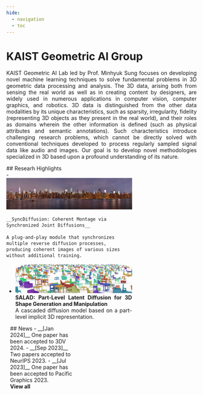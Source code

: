 ```yaml
---
hide:
  - navigation
  - toc
---
```


<style>
p { text-align: justify; }

.md-typeset h1 { margin: 0; }

.md-typeset .grid {
  grid-template-columns: repeat(auto-fit, minmax(90%, 1fr))
}

.research-highlights-section {
    display: inline-table;
    width: 66% !important;
    padding: 0 10px 0 0;
    vertical-align: top;
    p { margin: 0px; }
}

.news-section {
    display: inline-table;
    width: 33% !important;
    padding: 0 0 0 10px;
    vertical-align: top;
    p { margin: 0px; }
}

.research-highlight-thumbnail {
    width: 80px;
    width: calc(70% - 12px) !important;
}

@media only screen and (max-width: 600px) {
    .research-highlights-section {
        width: 100% !important;
    }

    .news-section {
        width: 100% !important;
    }
}
</style>


# KAIST Geometric AI Group
KAIST Geometric AI Lab led by Prof. Minhyuk Sung focuses on developing novel machine learning techniques to solve fundamental problems in 3D geometric data processing and analysis. The 3D data, arising both from sensing the real world as well as in creating content by designers, are widely used in numerous applications in computer vision, computer graphics, and robotics. 3D data is distinguished from the other data modalities by its unique characteristics, such as sparsity, irregularity, fidelity (representing 3D objects as they present in the real world), and their roles as domains wherein the other information is defined (such as physical attributes and semantic annotations). Such characteristics introduce challenging research problems, which cannot be directly solved with conventional techniques developed to process regularly sampled signal data like audio and images. Our goal is to develop novel methodologies specialized in 3D based upon a profound understanding of its nature.


<div class="research-highlights-section" markdown>
## Researh Highlights
<div class="grid cards" markdown>
-   <img class="publication-thumbnail" src="../assets/teasers/syncdiffusion-teaser.png" markdown>

    __SyncDiffusion: Coherent Montage via Synchronized Joint Diffusions__

    A plug-and-play module that synchronizes multiple reverse diffusion processes, producing coherent images of various sizes without additional training.

-   <img class="publication-thumbnail" src="../assets/teasers/salad-teaser.png" markdown>

    __SALAD: Part-Level Latent Diffusion for 3D Shape Generation and Manipulation__<br>

    A cascaded diffusion model based on a part-level implicit 3D representation.
</div>
</div>

<div class="news-section" markdown>
## News
- __[Jan 2024]__ One paper has been accepted to 3DV 2024.
- __[Sep 2023]__ Two papers accepted to NeurIPS 2023.
- __[Jul 2023]__ One paper has been accepted to Pacific Graphics 2023.

__View all__
</div>


